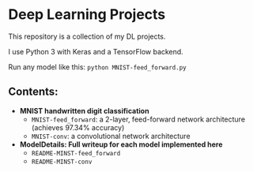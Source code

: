 # Deep Learning Projects

This repository is a collection of my DL projects.

I use Python 3 with Keras and a TensorFlow backend.

Run any model like this:
`python MNIST-feed_forward.py`

## Contents:
* __MNIST handwritten digit classification__
  * `MNIST-feed_forward`: a 2-layer, feed-forward network architecture (achieves 97.34% accuracy)
  * `MNIST-conv`: a convolutional network architecture
* __ModelDetails: Full writeup for each model implemented here__
  * `README-MINST-feed_forward`
  * `README-MINST-conv`